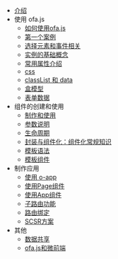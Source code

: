 - [介绍](./introduce.md)
- 使用 ofa.js
  - [如何使用ofa.js](./get-started/index.md)
  - [第一个案例](./get-started/hello-world.md)
  - [选择元素和事件相关](./get-started/elements-and-events.md)
  - [实例的基础概念](./get-started/basic-concept.md)
  - [常用属性介绍](./get-started/common-properties.md)
  - [css](./get-started/css.md)
  - [classList 和 data](./get-started/classlist-and-data.md)
  - [盒模型](./get-started/box-model.md)
  - [表单数据](./get-started/formdata.md)
- 组件的创建和使用
  - [制作和使用](./create-component/index.md)
  - [参数说明](./create-component/parameter-description.md)
  - [生命周期](./create-component/life-cycle.md)
  - [封装与组件化：组件化常规知识](./create-component/web-components.md)
  - [模板语法](./create-component/template-syntax.md)
  - [模板组件](./create-component/template-component.md)
- 制作应用
  - [使用 o-app](./create-app/index.md)
  - [使用Page组件](./create-app/page.md)
  - [使用App组件](./create-app/app.md)
  - [子路由功能](./create-app/subrouting.md)
  - [路由绑定](./create-app/o-router.md)
  - [SCSR方案](./create-app/scsr.md)
- 其他
  - [数据共享](./others/data-sharing.md)
  - [ofa.js和微前端](./others/about-micro-frontend.md)